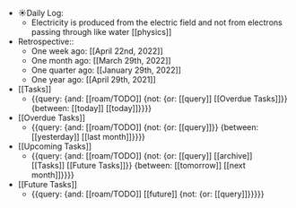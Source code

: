 - ☀️Daily Log:
    - Electricity is produced from the electric field and not from electrons passing through like water [[physics]]
- Retrospective::
    - One week ago: [[April 22nd, 2022]]
    - One month ago: [[March 29th, 2022]]
    - One quarter ago: [[January 29th, 2022]]
    - One year ago: [[April 29th, 2021]]
- [[Tasks]]
    - {{query: {and: [[roam/TODO]] {not: {or: [[query]] [[Overdue Tasks]]}} {between: [[today]] [[today]]}}}}
- [[Overdue Tasks]]
    - {{query: {and: [[roam/TODO]] {not: {or: [[query]]}} {between: [[yesterday]] [[last month]]}}}}
- [[Upcoming Tasks]]
    - {{query: {and: [[roam/TODO]] {not: {or: [[query]] [[archive]] [[Tasks]] [[Future Tasks]]}} {between: [[tomorrow]] [[next month]]}}}}
- [[Future Tasks]]
    - {{query: {and: [[roam/TODO]] [[future]] {not: {or: [[query]]}}}}}
